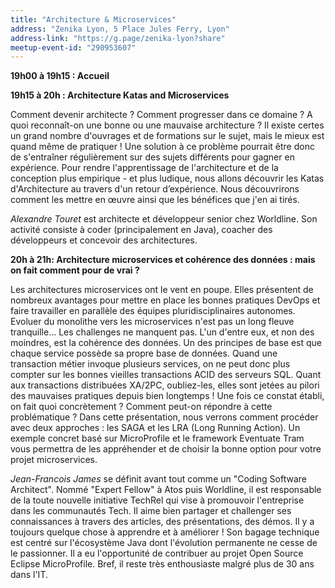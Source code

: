 ```yaml
---
title: "Architecture & Microservices"
address: "Zenika Lyon, 5 Place Jules Ferry, Lyon"
address-link: "https://g.page/zenika-lyon?share"
meetup-event-id: "290953607"
---
```


**19h00 à 19h15 : Accueil**

**19h15 à 20h : Architecture Katas and Microservices**

Comment devenir architecte ?
Comment progresser dans ce domaine ?
A quoi reconnaît-on une bonne ou une mauvaise architecture ?
Il existe certes un grand nombre d'ouvrages et de formations sur le sujet, mais le mieux est quand même de pratiquer !
Une solution à ce problème pourrait être donc de s'entraîner régulièrement sur des sujets différents pour gagner en expérience.
Pour rendre l'apprentissage de l'architecture et de la conception plus empirique - et plus ludique, nous allons découvrir les Katas d'Architecture au travers d'un retour d’expérience.
Nous découvrirons comment les mettre en œuvre ainsi que les bénéfices que j'en ai tirés.

*Alexandre Touret* est architecte et développeur senior chez Worldline.
Son activité consiste à coder (principalement en Java), coacher des développeurs et concevoir des architectures.

**20h à 21h: Architecture microservices et cohérence des données : mais on fait comment pour de vrai ?**

Les architectures microservices ont le vent en poupe.
Elles présentent de nombreux avantages pour mettre en place les bonnes pratiques DevOps et faire travailler en parallèle des équipes pluridisciplinaires autonomes.
Evoluer du monolithe vers les microservices n'est pas un long fleuve tranquille...
Les challenges ne manquent pas.
L'un d'entre eux, et non des moindres, est la cohérence des données.
Un des principes de base est que chaque service possède sa propre base de données.
Quand une transaction métier invoque plusieurs services, on ne peut donc plus compter sur les bonnes vieilles transactions ACID des serveurs SQL.
Quant aux transactions distribuées XA/2PC, oubliez-les, elles sont jetées au pilori des mauvaises pratiques depuis bien longtemps !
Une fois ce constat établi, on fait quoi concrètement ?
Comment peut-on répondre à cette problématique ?
Dans cette présentation, nous verrons comment procéder avec deux approches : les SAGA et les LRA (Long Running Action).
Un exemple concret basé sur MicroProfile et le framework Eventuate Tram vous permettra de les appréhender et de choisir la bonne option pour votre projet microservices.

*Jean-Francois James* se définit avant tout comme un "Coding Software Architect".
Nommé "Expert Fellow" à Atos puis Worldline, il est responsable de la toute nouvelle initiative TechRel qui vise à promouvoir l'entreprise dans les communautés Tech.
Il aime bien partager et challenger ses connaissances à travers des articles, des présentations, des démos.
Il y a toujours quelque chose à apprendre et à améliorer !
Son bagage technique est centré sur l'écosystème Java dont l'évolution permanente ne cesse de le passionner.
Il a eu l'opportunité de contribuer au projet Open Source Eclipse MicroProfile.
Bref, il reste très enthousiaste malgré plus de 30 ans dans l'IT.
